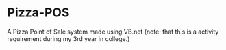 # Pizza-POS
A Pizza Point of Sale system made using VB.net 
(note: that this is a activity requirement  during my 3rd year in college.)
